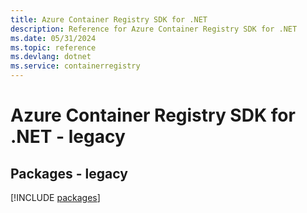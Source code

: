 ```yaml
---
title: Azure Container Registry SDK for .NET
description: Reference for Azure Container Registry SDK for .NET
ms.date: 05/31/2024
ms.topic: reference
ms.devlang: dotnet
ms.service: containerregistry
---
```

# Azure Container Registry SDK for .NET - legacy
## Packages - legacy
[!INCLUDE [packages](container-registry-index.md)]